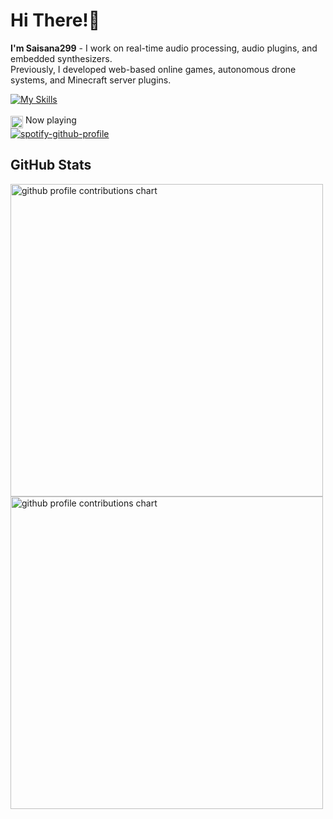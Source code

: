 # Hi There!👋
**I'm Saisana299** - I work on real-time audio processing, audio plugins, and embedded synthesizers.  
Previously, I developed web-based online games, autonomous drone systems, and Minecraft server plugins.

[![My Skills](https://skillicons.dev/icons?i=cpp,c,kotlin,ts,php,py)](https://skillicons.dev)

<img src="https://upload.wikimedia.org/wikipedia/commons/thumb/8/84/Spotify_icon.svg/768px-Spotify_icon.svg.png?20220821125323" width="20" alt="Spotify logo" style="vertical-align: middle; margin-top: 4px;"> Now playing  
[![spotify-github-profile](https://spotify-github-profile.kittinanx.com/api/view?uid=312vho7vhcvmvns3wrxgq3lo4dgu&cover_image=true&theme=natemoo-re&show_offline=false&background_color=121212&interchange=false&bar_color=53b14f&bar_color_cover=false)](https://github.com/kittinan/spotify-github-profile)

## GitHub Stats
<p align="left">
  <picture>
        <source media="(prefers-color-scheme: dark)"  srcset="output/metrics.base.svg" width="500" />
	<source media="(prefers-color-scheme: light)" srcset="output/metrics.base.svg" width="500" />
	<img alt="github profile contributions chart"    src="https://raw.githubusercontent.com/username/username/output-3d-contrib/day.svg" />
  </picture>
  <picture>
   	<source media="(prefers-color-scheme: dark)"  srcset="output/details.svg" width="500" />
	<source media="(prefers-color-scheme: light)" srcset="output/details.svg" width="500" />
	<img alt="github profile contributions chart"    src="https://raw.githubusercontent.com/username/username/output-3d-contrib/day.svg" />
  </picture>
</p>

